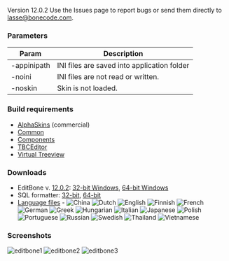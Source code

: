 Version 12.0.2 Use the Issues page to report bugs or send them directly to lasse@bonecode.com.

<h3>Parameters</h3>

Param | Description 
--- | --- 
-appinipath | INI files are saved into application folder
-noini | INI files are not read or written.
-noskin | Skin is not loaded.

<h3>Build requirements</h3>

* <a href="http://alphaskins.com">AlphaSkins</a> (commercial) 
* <a href="https://github.com/bonecode/Common">Common</a>
* <a href="https://github.com/bonecode/Components">Components</a>
* <a href="https://github.com/bonecode/TBCEditor">TBCEditor</a> 
* <a href="https://github.com/Virtual-TreeView/">Virtual Treeview</a>

<h3>Downloads</h3>

* EditBone v. <a href="http://bonecode.com/downloads/EditBone/changes.html" target="_blank">12.0.2</a>: <a href="http://www.bonecode.com/downloads/EditBone32.zip">32-bit Windows</a>, <a href="http://www.bonecode.com/downloads/EditBone64.zip">64-bit Windows</a>
* SQL formatter: <a href="http://www.bonecode.com/downloads/SQLFormatter.zip" target="_blank">32-bit</a>, <a href="http://www.bonecode.com/downloads/SQLFormatter64.zip" target="_blank">64-bit</a>
* <a href="http://bonecode.com/downloads/Languages.zip" target="_blank">Language files</a>  - 
  <img src="http://bonecode.com/images/languages/China.png" alt="China" />
  <img src="http://bonecode.com/images/languages/Dutch.png" alt="Dutch" />
  <img src="http://bonecode.com/images/languages/English.png" alt="English" />
  <img src="http://bonecode.com/images/languages/Finnish.png" alt="Finnish" />
  <img src="http://bonecode.com/images/languages/French.png" alt="French" />
  <img src="http://bonecode.com/images/languages/German.png" alt="German" />
  <img src="http://bonecode.com/images/languages/Greek.png" alt="Greek" />
  <img src="http://bonecode.com/images/languages/Hungarian.png" alt="Hungarian" />
  <img src="http://bonecode.com/images/languages/Italian.png" alt="Italian" />
  <img src="http://bonecode.com/images/languages/Japanese.png" alt="Japanese" />
  <img src="http://bonecode.com/images/languages/Poland.png" alt="Polish" />
  <img src="http://bonecode.com/images/languages/Portuguese.png" alt="Portuguese" />
  <img src="http://bonecode.com/images/languages/Russian.png" alt="Russian" />
  <img src="http://bonecode.com/images/languages/Swedish.png" alt="Swedish" />
  <img src="http://bonecode.com/images/languages/Thailand.png" alt="Thailand" />
  <img src="http://bonecode.com/images/languages/Vietnamese.png" alt="Vietnamese" />

<h3>Screenshots</h3>

![editbone1](https://cloud.githubusercontent.com/assets/11475177/11635756/4a4faf48-9d21-11e5-9d45-cfa6239c5e38.png)
![editbone2](https://cloud.githubusercontent.com/assets/11475177/11635757/4a58ec3e-9d21-11e5-8fb6-24945b5c740c.png)
![editbone3](https://cloud.githubusercontent.com/assets/11475177/11635755/4a14f218-9d21-11e5-9941-2d613a27c3a9.png)
